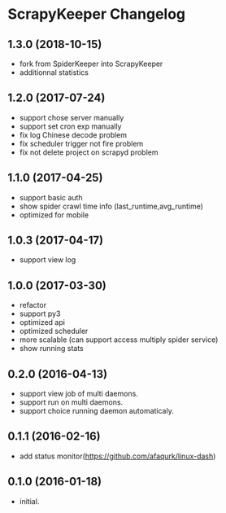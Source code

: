 # ScrapyKeeper Changelog

## 1.3.0 (2018-10-15)
- fork from SpiderKeeper into ScrapyKeeper
- additionnal statistics

## 1.2.0 (2017-07-24)
- support chose server manually
- support set cron exp manually
- fix log Chinese decode problem
- fix scheduler trigger not fire problem
- fix not delete project on scrapyd problem

## 1.1.0 (2017-04-25)
- support basic auth
- show spider crawl time info (last_runtime,avg_runtime)
- optimized for mobile

## 1.0.3 (2017-04-17)
- support view log

## 1.0.0 (2017-03-30)
- refactor
- support py3
- optimized api
- optimized scheduler
- more scalable (can support access multiply spider service)
- show running stats

## 0.2.0 (2016-04-13)
- support view job of multi daemons.
- support run on multi daemons.
- support choice running daemon automaticaly.

## 0.1.1 (2016-02-16)
- add status monitor(https://github.com/afaqurk/linux-dash)

## 0.1.0 (2016-01-18)
- initial.
